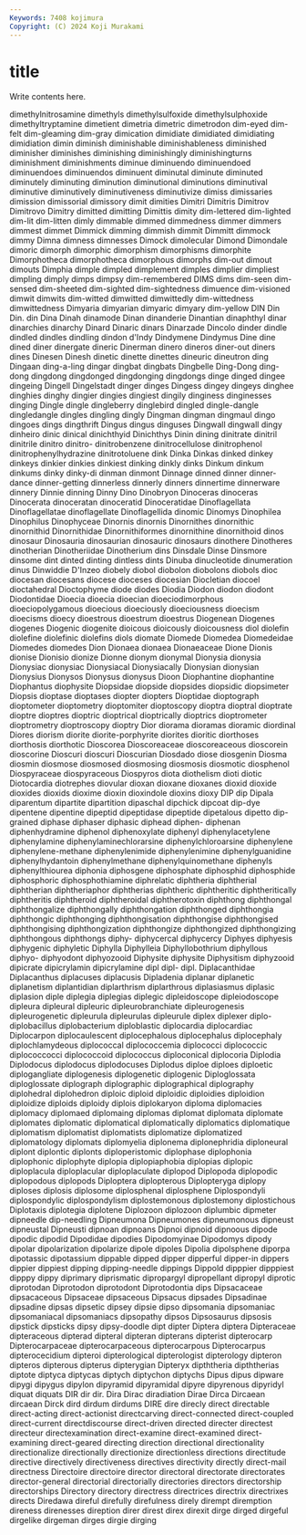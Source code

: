 ```yaml
---
Keywords: 7408 kojimura
Copyright: (C) 2024 Koji Murakami
---
```


# title

Write contents here.



 dimethylnitrosamine dimethyls dimethylsulfoxide dimethylsulphoxide dimethyltryptamine
dimetient dimetria dimetric dimetrodon dim-eyed dim-felt dim-gleaming dim-gray dimication dimidiate
dimidiated dimidiating dimidiation dimin diminish diminishable diminishableness diminished diminisher diminishes
diminishing diminishingly diminishingturns diminishment diminishments diminue diminuendo diminuendoed diminuendoes diminuendos
diminuent diminutal diminute diminuted diminutely diminuting diminution diminutional diminutions diminutival
diminutive diminutively diminutiveness diminutivize dimiss dimissaries dimission dimissorial dimissory dimit
dimities Dimitri Dimitris Dimitrov Dimitrovo Dimitry dimitted dimitting Dimittis dimity
dim-lettered dim-lighted dim-lit dim-litten dimly dimmable dimmed dimmedness dimmer dimmers
dimmest dimmet Dimmick dimming dimmish dimmit Dimmitt dimmock dimmy Dimna
dimness dimnesses Dimock dimolecular Dimond Dimondale dimoric dimorph dimorphic dimorphism
dimorphisms dimorphite Dimorphotheca dimorphotheca dimorphous dimorphs dim-out dimout dimouts Dimphia
dimple dimpled dimplement dimples dimplier dimpliest dimpling dimply dimps dimpsy
dim-remembered DIMS dims dim-seen dim-sensed dim-sheeted dim-sighted dim-sightedness dimuence dim-visioned
dimwit dimwits dim-witted dimwitted dimwittedly dim-wittedness dimwittedness Dimyaria dimyarian dimyaric
dimyary dim-yellow DIN Din Din. din Dina Dinah dinamode Dinan
dinanderie Dinantian dinaphthyl dinar dinarchies dinarchy Dinard Dinaric dinars Dinarzade
Dincolo dinder dindle dindled dindles dindling dindon d'Indy Dindymene Dindymus
Dine dine dined diner dinergate dineric Dinerman dinero dineros diner-out
diners dines Dinesen Dinesh dinetic dinette dinettes dineuric dineutron ding
Dingaan ding-a-ling dingar dingbat dingbats Dingbelle Ding-Dong ding-dong dingdong dingdonged
dingdonging dingdongs dinge dinged dingee dingeing Dingell Dingelstadt dinger dinges
Dingess dingey dingeys dinghee dinghies dinghy dingier dingies dingiest dingily
dinginess dinginesses dinging Dingle dingle dingleberry dinglebird dingled dingle-dangle dingledangle
dingles dingling dingly Dingman dingman dingmaul dingo dingoes dings dingthrift
Dingus dingus dinguses Dingwall dingwall dingy dinheiro dinic dinical dinichthyid
Dinichthys Dinin dining dinitrate dinitril dinitrile dinitro dinitro- dinitrobenzene dinitrocellulose
dinitrophenol dinitrophenylhydrazine dinitrotoluene dink Dinka Dinkas dinked dinkey dinkeys dinkier
dinkies dinkiest dinking dinkly dinks Dinkum dinkum dinkums dinky dinky-di
dinman dinmont Dinnage dinned dinner dinner-dance dinner-getting dinnerless dinnerly dinners
dinnertime dinnerware dinnery Dinnie dinning Dinny Dino Dinobryon Dinoceras dinoceras
Dinocerata dinoceratan dinoceratid Dinoceratidae Dinoflagellata Dinoflagellatae dinoflagellate Dinoflagellida dinomic Dinomys
Dinophilea Dinophilus Dinophyceae Dinornis dinornis Dinornithes dinornithic dinornithid Dinornithidae Dinornithiformes
dinornithine dinornithoid dinos dinosaur Dinosauria dinosaurian dinosauric dinosaurs dinothere Dinotheres
dinotherian Dinotheriidae Dinotherium dins Dinsdale Dinse Dinsmore dinsome dint dinted
dinting dintless dints Dinuba dinucleotide dinumeration dinus Dinwiddie D'Inzeo diobely
diobol diobolon diobolons diobols dioc diocesan diocesans diocese dioceses diocesian
Diocletian diocoel dioctahedral Dioctophyme diode diodes Diodia Diodon diodon diodont
Diodontidae Dioecia dioecia dioecian dioeciodimorphous dioeciopolygamous dioecious dioeciously dioeciousness dioecism
dioecisms dioecy dioestrous dioestrum dioestrus Diogenean Diogenes diogenes Diogenic diogenite
dioicous dioicously dioicousness diol diolefin diolefine diolefinic diolefins diols diomate
Diomede Diomedea Diomedeidae Diomedes diomedes Dion Dionaea dionaea Dionaeaceae Dione
Dionis dionise Dionisio dionize Dionne dionym dionymal Dionysia dionysia Dionysiac
dionysiac Dionysiacal Dionysiacally Dionysian dionysian Dionysius Dionysos Dionysus dionysus Dioon
Diophantine diophantine Diophantus diophysite Diopsidae diopside diopsides diopsidic diopsimeter Diopsis
dioptase dioptases diopter diopters Dioptidae dioptograph dioptometer dioptometry dioptomiter dioptoscopy
dioptra dioptral dioptrate dioptre dioptres dioptric dioptrical dioptrically dioptrics dioptrometer
dioptrometry dioptroscopy dioptry Dior diorama dioramas dioramic diordinal Diores diorism
diorite diorite-porphyrite diorites dioritic diorthoses diorthosis diorthotic Dioscorea Dioscoreaceae dioscoreaceous
dioscorein dioscorine Dioscuri dioscuri Dioscurian Diosdado diose diosgenin Diosma diosmin
diosmose diosmosed diosmosing diosmosis diosmotic diosphenol Diospyraceae diospyraceous Diospyros diota
diothelism dioti diotic Diotocardia diotrephes diovular dioxan dioxane dioxanes dioxid
dioxide dioxides dioxids dioxime dioxin dioxindole dioxins dioxy DIP dip
Dipala diparentum dipartite dipartition dipaschal dipchick dipcoat dip-dye dipentene dipentine
dipeptid dipeptidase dipeptide dipetalous dipetto dip-grained diphase diphaser diphasic diphead
diphen- diphenan diphenhydramine diphenol diphenoxylate diphenyl diphenylacetylene diphenylamine diphenylaminechlorarsine diphenylchloroarsine
diphenylene diphenylene-methane diphenylenimide diphenylenimine diphenylguanidine diphenylhydantoin diphenylmethane diphenylquinomethane diphenyls diphenylthiourea
diphonia diphosgene diphosphate diphosphid diphosphide diphosphoric diphosphothiamine diphrelatic diphtheria diphtherial
diphtherian diphtheriaphor diphtherias diphtheric diphtheritic diphtheritically diphtheritis diphtheroid diphtheroidal diphtherotoxin
diphthong diphthongal diphthongalize diphthongally diphthongation diphthonged diphthongia diphthongic diphthonging diphthongisation
diphthongise diphthongised diphthongising diphthongization diphthongize diphthongized diphthongizing diphthongous diphthongs diphy-
diphycercal diphycercy Diphyes diphyesis diphygenic diphyletic Diphylla Diphylleia Diphyllobothrium diphyllous
diphyo- diphyodont diphyozooid Diphysite diphysite Diphysitism diphyzooid dipicrate dipicrylamin dipicrylamine
dipl dipl- dipl. Diplacanthidae Diplacanthus diplacuses diplacusis Dipladenia diplanar diplanetic
diplanetism diplantidian diplarthrism diplarthrous diplasiasmus diplasic diplasion diple diplegia diplegias
diplegic dipleidoscope dipleiodoscope dipleura dipleural dipleuric dipleurobranchiate dipleurogenesis dipleurogenetic dipleurula
dipleurulas dipleurule diplex diplexer diplo- diplobacillus diplobacterium diploblastic diplocardia diplocardiac
Diplocarpon diplocaulescent diplocephalous diplocephalus diplocephaly diplochlamydeous diplococcal diplococcemia diplococci diplococcic
diplococcocci diplococcoid diplococcus diploconical diplocoria Diplodia Diplodocus diplodocus diplodocuses Diplodus
diploe diploes diploetic diplogangliate diplogenesis diplogenetic diplogenic Diploglossata diploglossate diplograph
diplographic diplographical diplography diplohedral diplohedron diploic diploid diploidic diploidies diploidion
diploidize diploids diploidy diplois diplokaryon diploma diplomacies diplomacy diplomaed diplomaing
diplomas diplomat diplomata diplomate diplomates diplomatic diplomatical diplomatically diplomatics diplomatique
diplomatism diplomatist diplomatists diplomatize diplomatized diplomatology diplomats diplomyelia diplonema diplonephridia
diploneural diplont diplontic diplonts diploperistomic diplophase diplophonia diplophonic diplophyte diplopia
diplopiaphobia diplopias diplopic diploplacula diploplacular diploplaculate diplopod Diplopoda diplopodic diplopodous
diplopods Diploptera diplopterous Diplopteryga diplopy diploses diplosis diplosome diplosphenal diplosphene
Diplospondyli diplospondylic diplospondylism diplostemonous diplostemony diplostichous Diplotaxis diplotegia diplotene Diplozoon
diplozoon diplumbic dipmeter dipneedle dip-needling Dipneumona Dipneumones dipneumonous dipneust dipneustal
Dipneusti dipnoan dipnoans Dipnoi dipnoid dipnoous dipode dipodic dipodid Dipodidae
dipodies Dipodomyinae Dipodomys dipody dipolar dipolarization dipolarize dipole dipoles Dipolia
dipolsphene diporpa dipotassic dipotassium dippable dipped dipper dipperful dipper-in dippers
dippier dippiest dipping dipping-needle dippings Dippold dipppier dipppiest dipppy dippy
diprimary diprismatic dipropargyl dipropellant dipropyl diprotic diprotodan Diprotodon diprotodont Diprotodontia
dips Dipsacaceae dipsacaceous Dipsaceae dipsaceous Dipsacus dipsades Dipsadinae dipsadine dipsas
dipsetic dipsey dipsie dipso dipsomania dipsomaniac dipsomaniacal dipsomaniacs dipsopathy dipsos
Dipsosaurus dipsosis dipstick dipsticks dipsy dipsy-doodle dipt dipter Diptera diptera
Dipteraceae dipteraceous dipterad dipteral dipteran dipterans dipterist dipterocarp Dipterocarpaceae dipterocarpaceous
dipterocarpous Dipterocarpus dipterocecidium dipteroi dipterological dipterologist dipterology dipteron dipteros dipterous
dipterus dipterygian Dipteryx dipththeria dipththerias diptote diptyca diptycas diptych diptychon
diptychs Dipus dipus dipware dipygi dipygus dipylon dipyramid dipyramidal dipyre
dipyrenous dipyridyl diquat diquats DIR dir dir. Dira Dirac diradiation
Dirae Dirca Dircaean dircaean Dirck dird dirdum dirdums DIRE dire
direcly direct directable direct-acting direct-actionist directcarving direct-connected direct-coupled direct-current directdiscourse
direct-driven directed directer directest directeur directexamination direct-examine direct-examined direct-examining direct-geared
directing direction directional directionality directionalize directionally directionize directionless directions directitude
directive directively directiveness directives directivity directly direct-mail directness Directoire directoire
director directoral directorate directorates director-general directorial directorially directories directors directorship
directorships Directory directory directress directrices directrix directrixes directs Diredawa direful
direfully direfulness direly dirempt diremption direness direnesses direption direr direst
direx direxit dirge dirged dirgeful dirgelike dirgeman dirges dirgie dirging
